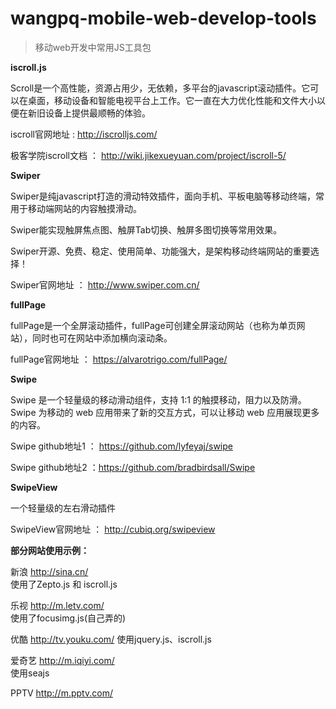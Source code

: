 # wangpq-mobile-web-develop-tools
> 移动web开发中常用JS工具包

**iscroll.js**

Scroll是一个高性能，资源占用少，无依赖，多平台的javascript滚动插件。它可以在桌面，移动设备和智能电视平台上工作。它一直在大力优化性能和文件大小以便在新旧设备上提供最顺畅的体验。

iscroll官网地址 : http://iscrolljs.com/

极客学院iscroll文档 ： http://wiki.jikexueyuan.com/project/iscroll-5/

 
 **Swiper**
 
Swiper是纯javascript打造的滑动特效插件，面向手机、平板电脑等移动终端，常用于移动端网站的内容触摸滑动。

Swiper能实现触屏焦点图、触屏Tab切换、触屏多图切换等常用效果。

Swiper开源、免费、稳定、使用简单、功能强大，是架构移动终端网站的重要选择！

Swiper官网地址 ： http://www.swiper.com.cn/
 
 
**fullPage**

fullPage是一个全屏滚动插件，fullPage可创建全屏滚动网站（也称为单页网站），同时也可在网站中添加横向滚动条。

fullPage官网地址 ： https://alvarotrigo.com/fullPage/
  
  
**Swipe**

Swipe 是一个轻量级的移动滑动组件，支持 1:1 的触摸移动，阻力以及防滑。Swipe 为移动的 web 应用带来了新的交互方式，可以让移动 web 应用展现更多的内容。

Swipe github地址1 ： https://github.com/lyfeyaj/swipe 

Swipe github地址2 ：https://github.com/bradbirdsall/Swipe 
  
  
**SwipeView**

一个轻量级的左右滑动插件
  
SwipeView官网地址 ：  http://cubiq.org/swipeview
  
  
**部分网站使用示例：**

新浪   http://sina.cn/     
使用了Zepto.js 和 iscroll.js

乐视   http://m.letv.com/  
使用了focusimg.js(自己弄的) 

优酷  http://tv.youku.com/
使用jquery.js、iscroll.js
 
爱奇艺 http://m.iqiyi.com/   
使用seajs

PPTV http://m.pptv.com/   

